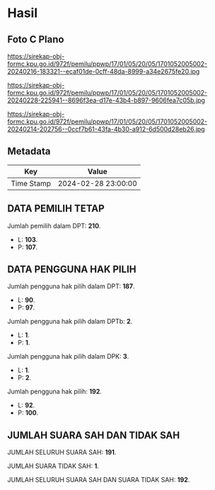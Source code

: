 # Hasil

## Foto C Plano

https://sirekap-obj-formc.kpu.go.id/972f/pemilu/ppwp/17/01/05/20/05/1701052005002-20240216-183321--ecaf01de-0cff-48da-8999-a34e2675fe20.jpg

https://sirekap-obj-formc.kpu.go.id/972f/pemilu/ppwp/17/01/05/20/05/1701052005002-20240228-225941--8696f3ea-d17e-43b4-b897-9606fea7c05b.jpg

https://sirekap-obj-formc.kpu.go.id/972f/pemilu/ppwp/17/01/05/20/05/1701052005002-20240214-202756--0ccf7b61-43fa-4b30-a912-6d500d28eb26.jpg


## Metadata

| Key        | Value               |
| ---------- | ------------------- |
| Time Stamp | 2024-02-28 23:00:00 |


## DATA PEMILIH TETAP

Jumlah pemilih dalam DPT: **210**.
 * L: **103**.
 * P: **107**.

## DATA PENGGUNA HAK PILIH

Jumlah pengguna hak pilih dalam DPT: **187**.
 * L: **90**.
 * P: **97**.

Jumlah pengguna hak pilih dalam DPTb: **2**.
 * L: **1**.
 * P: **1**.

Jumlah pengguna hak pilih dalam DPK: **3**.
 * L: **1**.
 * P: **2**.

Jumlah pengguna hak pilih: **192**.
 * L: **92**.
 * P: **100**.

## JUMLAH SUARA SAH DAN TIDAK SAH

JUMLAH SELURUH SUARA SAH: **191**.

JUMLAH SUARA TIDAK SAH: **1**.

JUMLAH SELURUH SUARA SAH DAN SUARA TIDAK SAH: **192**.


